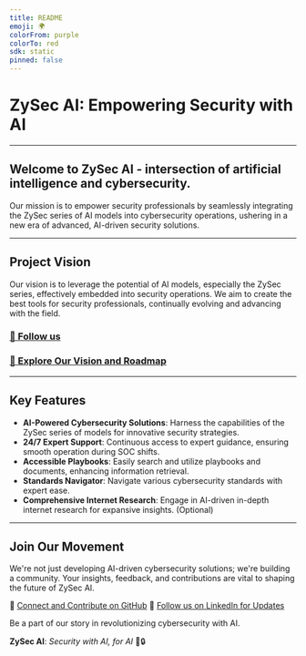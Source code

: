 ```yaml
---
title: README
emoji: 🌍
colorFrom: purple
colorTo: red
sdk: static
pinned: false
---
```


# ZySec AI: Empowering Security with AI

---

## Welcome to ZySec AI - intersection of artificial intelligence and cybersecurity.

Our mission is to empower security professionals by seamlessly integrating the ZySec series of AI models into cybersecurity operations, ushering in a new era of advanced, AI-driven security solutions.

---

## Project Vision

Our vision is to leverage the potential of AI models, especially the ZySec series, effectively embedded into security operations. We aim to create the best tools for security professionals, continually evolving and advancing with the field.

### [🔗 Follow us ](https://www.linkedin.com/company/zysec-ai/)
### [🔗 Explore Our Vision and Roadmap](https://zysec-ai.productlift.dev)

---

## Key Features

- **AI-Powered Cybersecurity Solutions**: Harness the capabilities of the ZySec series of models for innovative security strategies.
- **24/7 Expert Support**: Continuous access to expert guidance, ensuring smooth operation during SOC shifts.
- **Accessible Playbooks**: Easily search and utilize playbooks and documents, enhancing information retrieval.
- **Standards Navigator**: Navigate various cybersecurity standards with expert ease.
- **Comprehensive Internet Research**: Engage in AI-driven in-depth internet research for expansive insights. (Optional)

---

## Join Our Movement

We're not just developing AI-driven cybersecurity solutions; we're building a community. Your insights, feedback, and contributions are vital to shaping the future of ZySec AI.

🔗 [Connect and Contribute on GitHub](https://github.com/ZySec-AI/ZySec)
🔗 [Follow us on LinkedIn for Updates](https://www.linkedin.com/company/zysec-ai)

Be a part of our story in revolutionizing cybersecurity with AI.

**ZySec AI**: *Security with AI, for AI* 🚀🔒

